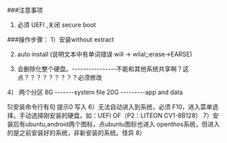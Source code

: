 ###注意事项
1. 必须 UEFI ,关闭 secure boot


###操作步骤：
1）安装without extract

2) auto install (说明文本中有单词错误 will -> wilal;;erase->EARSE)

3) 会删除化整个硬盘。----------------不能和其他系统共享啊？这点？？？？？？？？？必须修改

4） 两个分区
    8G -------system file
    20G ---------app and data
    
5)安装命令行有句 提示0 写入
6）无法自动进入到系统，必须 F10，进入菜单选择。手动选择刚安装的硬盘。如：UEFI OF（P2：LITEON CV1-8B128）
7）安装后有ubuntu,android两个图标，点ubuntu图标也进入 openthos系统，但进入的是之前安装好的系统，非新安装的系统。怪异
8）


